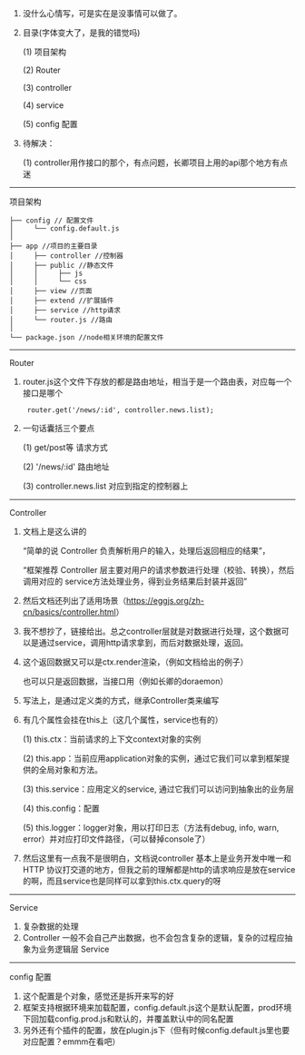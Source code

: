 1. 没什么心情写，可是实在是没事情可以做了。

2. 目录(字体变大了，是我的错觉吗)

   (1) 项目架构

   (2) Router

   (3) controller

   (4) service

   (5) config 配置

3. 待解决：

   (1) controller用作接口的那个，有点问题，长卿项目上用的api那个地方有点迷

   

------

项目架构

```
├── config // 配置文件
│     └── config.default.js
│
├── app //项目的主要目录
│     ├── controller //控制器
│     ├── public //静态文件
│     │     ├── js 
│     │     └── css 
│     ├── view //页面
│     ├── extend //扩展插件
│     ├── service //http请求
│     └── router.js //路由
│
└── package.json //node相关环境的配置文件
```

------

Router

1. router.js这个文件下存放的都是路由地址，相当于是一个路由表，对应每一个接口是哪个

   ```
    router.get('/news/:id', controller.news.list);
   ```

2. 一句话囊括三个要点

   (1) get/post等 请求方式

   (2) '/news/:id' 路由地址

   (3) controller.news.list 对应到指定的控制器上

------

Controller

1. 文档上是这么讲的

   “简单的说 Controller 负责解析用户的输入，处理后返回相应的结果”，

   “框架推荐 Controller 层主要对用户的请求参数进行处理（校验、转换），然后调用对应的 service方法处理业务，得到业务结果后封装并返回”

2. 然后文档还列出了适用场景（<https://eggjs.org/zh-cn/basics/controller.html>）

3. 我不想抄了，链接给出。总之controller层就是对数据进行处理，这个数据可以是通过service，调用http请求拿到，而后对数据处理，返回。

4. 这个返回数据又可以是ctx.render渲染，（例如文档给出的例子）

   也可以只是返回数据，当接口用（例如长卿的doraemon）

5. 写法上，是通过定义类的方式，继承Controller类来编写

6. 有几个属性会挂在this上（这几个属性，service也有的）

   (1) this.ctx：当前请求的上下文context对象的实例

   (2) this.app：当前应用application对象的实例，通过它我们可以拿到框架提供的全局对象和方法。

   (3) this.service：应用定义的service, 通过它我们可以访问到抽象出的业务层

   (4) this.config：配置

   (5) this.logger：logger对象，用以打印日志（方法有debug, info, warn, error）并对应打印文件路径，（可以替掉console了）

7. 然后这里有一点我不是很明白，文档说controller 基本上是业务开发中唯一和 HTTP 协议打交道的地方，但我之前的理解都是http的请求响应是放在service的啊，而且service也是同样可以拿到this.ctx.query的呀

------

Service

1. 复杂数据的处理
2. Controller 一般不会自己产出数据，也不会包含复杂的逻辑，复杂的过程应抽象为业务逻辑层 Service

------

config 配置

1. 这个配置是个对象，感觉还是拆开来写的好
2. 框架支持根据环境来加载配置，config.default.js这个是默认配置，prod环境下回加载config.prod.js和默认的，并覆盖默认中的同名配置
3. 另外还有个插件的配置，放在plugin.js下（但有时候config.default.js里也要对应配置？emmm在看吧）